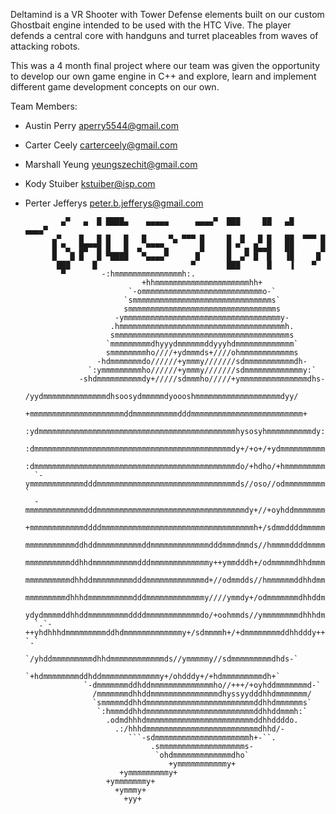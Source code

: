 Deltamind is a VR Shooter with Tower Defense elements built on our custom Ghostbait engine intended to be used with the HTC Vive.  The player defends a central core with handguns and turret placeables from waves of attacking robots.

This was a 4 month final project where our team was given the opportunity to develop our own game engine in C++ and explore, learn  and implement different game development concepts on our own.


Team Members:

- Austin Perry		aperry5544@gmail.com
- Carter Ceely		carterceely@gmail.com
- Marshall Yeung	yeungszechit@gmail.com
- Kody Stuiber		kstuiber@isp.com
- Perter Jefferys	peter.b.jefferys@gmail.com








			  ▄▀   ▄  █ ████▄    ▄▄▄▄▄      ▄▄▄▄▀  ███     ██   ▄█     ▄▄▄▄▀ 
			▄▀    █   █ █   █   █     ▀▄ ▀▀▀ █     █  █   █ █   ██  ▀▀▀ █    
			█ ▀▄  ██▀▀█ █   █  ▄ ▀▀▀▀▄       █     █ ▀ ▄ █▄▄█   ██      █    
			█   █ █   █ ▀████   ▀▄▄▄▄▀      █      █  ▄▀ █  █   ▐█     █     
			 ███     █                     ▀       ███      █    ▐    ▀      
			  ▀		   -:hmmmmmmmmmmmmmmmh:.        	                
		                        +hhmmmmmmmmmmmmmmmmmmmmmhh+   	                  
		                     `-ommmmmmmmmmmmmmmmmmmmmmmmmmmo-`                     
		                    `smmmmmmmmmmmmmmmmmmmmmmmmmmmmmmms`                    
		                    smmmmmmmmmmmmmmmmmmmmmmmmmmmmmmmmms                    
		                  -ymmmmmmmmmmmmmmmmmmmmmmmmmmmmmmmmmmmy-                  
		                 .hmmmmmmmmmmmmmmmmmmmmmmmmmmmmmmmmmmmmmh.                 
		                 smmmmmmmmmmmmmmmmmmmmmmmmmmmmmmmmmmmmmmms                 
		                `mmmmmmmmmdhyyydmmmmmmddyyyhdmmmmmmmmmmmmm`                
		                smmmmmmmmho////+ydmmmds+////ohmmmmmmmmmmmms                
		              -hdmmmmmmmdo//////+ymmmy///////sdmmmmmmmmmmmdh-              
		            `:ymmmmmmmmmho//////+ymmmy///////sdmmmmmmmmmmmmmy:`            
		          -shdmmmmmmmmmmdy+/////sdmmmho/////+ymmmmmmmmmmmmmmmdhs-          
		       /yydmmmmmmmmmmmmmmdhsoosydmmmmmdyoooshmmmmmmmmmmmmmmmmmmmdyy/       
		      +mmmmmmmmmmmmmmmmmmmmmddmmmmmmmmmmdddmmmmmmmmmmmmmmmmmmmmmmmmm+      
		    :ydmmmmmmmmmmmmmmmmmmmmmmmmmmmmmmmmmmmmmmmmmmmmhysosyhmmmmmmmmmmdy:    
		   :dmmmmmmmmmmmmmmmmmmmmmmmmmmmmmmmmmmmmmmmmmmmmdy+/+o+/+ydmmmmmmmmmmd:   
		  :dmmmmmmmmmmmmmmmmmmmmmmmmmmmmmmmmmmmmmmmmmmmmmdo/+hdho/+hmmmmmmmmmmmd:  
		`-ymmmmmmmmmmmmdddmmmmmmmmmmmmmmmmmmmmmmmmmmmmmmmds//oso//odmmmmmmmmmmmmy-`
		-mmmmmmmmmmmmmdddmmmmmmmmmmmmmmmmmmmmmmmmmmmmmmmmmdy+//+oyhddmmmmmmmmmmmmm-
		+mmmmmmmmmmmmddddmmmmmmmmmmmmmmmmmmmmmmmmmmmmmmmmmmh+/sdmmddddmmmmmmmmmmmm+
		mmmmmmmmmmmddhddmmmmmmmmmmddmmmmmmmmmmmmmdddmmmdmmds//hmmmmddddmmmmmmmmmmmm
		mmmmmmmmmmddhhdmmmmmmmmmmdddmmmmmmmmmmmmmy++ymmdddh+/odmmmmmdhhdmmmmmmmmmmm
		mmmmmmmmmmdhhddmmmmmmmmmdddmmmmmmmmmmmmmd+//odmmdds//hmmmmmmddhhdmmmmmmmmmm
		mmmmmmmmmdhhhdmmmmmmmmmmdddmmmmmmmmmmmmmy////ymmdy+/odmmmmmmmdhhddmmmmmmmmm
		ydydmmmmddhhddmmmmmmmmmddddmmmmmmmmmmmmdo/+oohmmds//ymmmmmmmmdhhhdmmmmmdydy
		`.`-++yhdhhhdmmmmmmmmmddhdmmmmmmmmmmmmmy+/sdmmmmh+/+dmmmmmmmmddhhdddy++-`.`
		       `/yhddmmmmmmmmmdhhdmmmmmmmmmmmmds//ymmmmmy//sdmmmmmmmmmdhds-`       
		         `+hdmmmmmmmmddhddmmmmmmmmmmmmmy+/ohdddy+/+hdmmmmmmmmmdh+`         
		           `-dmmmmmmmddhddmmmmmmmmmmmmmmho//+++/+oyhddmmmmmmmd-`           
		             /mmmmmmmdhhddmmmmmmmmmmmmmmmdhyssyydddhhdmmmmmmm/             
		             `smmmmmddhhdmmmmmmmmmmmmmmmmmmmmmmmmddhhdmmmmmms`             
		              `:hmmmddhhdmmmmmmmmmmmmmmmmmmmmmmmmddhhddmmmh:`              
		                .odmdhhhdmmmmmmmmmmmmmmmmmmmmmmmmddhhddddo.                
		                  .:/hhhdmmmmmmmmmmmmmmmmmmmmmmmmmdhhd/-                   
		                     ```-sdmmmmmmmmmmmmmmmmmmmmmh+-``.                     
		                          .smmmmmmmmmmmmmmmmmmms-                          
		                           `ohdmmmmmmmmmmmmmdho`                           
		                              +ymmmmmmmmmmmy+                              
					       +ymmmmmmmmmy+
						+ymmmmmmmy+
						  +ymmmy+
						    +yy+
